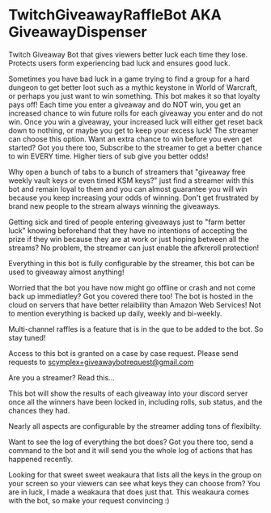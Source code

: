 # TwitchGiveawayRaffleBot AKA GiveawayDispenser
Twitch Giveaway Bot that gives viewers better luck each time they lose.  Protects users form experiencing bad luck and ensures good luck.

Sometimes you have bad luck in a game trying to find a group for a hard dungeon to get better loot such as a mythic keystone in World of Warcraft, or perhaps you just want to win something.  This bot makes it so that loyalty pays off!  Each time you enter a giveaway and do NOT win, you get an increased chance to win future rolls for each giveaway you enter and do not win.  Once you win a giveaway, your increased luck will either get reset back down to nothing, or maybe you get to keep your excess luck!  The streamer can choose this option.  Want an extra chance to win before you even get started? Got you there too, Subscribe to the streamer to get a better chance to win EVERY time.  Higher tiers of sub give you better odds!

Why open a bunch of tabs to a bunch of streamers that "giveaway free weekly vault keys or even timed KSM keys?"  just find a streamer with this bot and remain loyal to them and you can almost guarantee you will win because you keep increasing your odds of winning.  Don't get frustrated by brand new people to the stream always winning the giveaways.

Getting sick and tired of people entering giveaways just to "farm better luck" knowing beforehand that they have no intentions of accepting the prize if they win because they are at work or just hoping between all the streams?  No problem, the streamer can just enable the afkreroll protection!

Everything in this bot is fully configurable by the streamer, this bot can be used to giveaway almost anything!

Worried that the bot you have now might go offline or crash and not come back up immediatley?  Got you covered there too!  The bot is hosted in the cloud on servers that have better relaibility than Amazon Web Services!  Not to mention everything is backed up daily, weekly and bi-weekly.

Multi-channel raffles is a feature that is in the que to be added to the bot.  So stay tuned!

Access to this bot is granted on a case by case request.  Please send requests to scymplex+giveawaybotrequest@gmail.com


Are you a streamer?  Read this...

This bot will show the results of each giveaway into your discord server once all the winners have been locked in, including rolls, sub status, and the chances they had.

Nearly all aspects are configurable by the streamer adding tons of flexibilty.

Want to see the log of everything the bot does? Got you there too, send a command to the bot and it will send you the whole log of actions that has happened recently.

Looking for that sweet sweet weakaura that lists all the keys in the group on your screen so your viewers can see what keys they can choose from? You are in luck, I made a weakaura that does just that.  This weakaura comes with the bot, so make your request convincing :)
